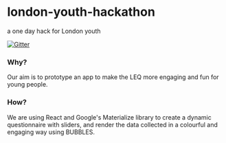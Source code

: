 # london-youth-hackathon
a one day hack for London youth

[![Gitter](https://badges.gitter.im/andrewMacmurray/london-youth-hackathon.svg)](https://gitter.im/andrewMacmurray/london-youth-hackathon?utm_source=badge&utm_medium=badge&utm_campaign=pr-badge)

### Why?
Our aim is to prototype an app to make the LEQ more engaging and fun for young people. 

### How?
We are using React and Google's Materialize library to create a dynamic questionnaire with sliders, and render the data collected in a colourful and engaging way using BUBBLES.


